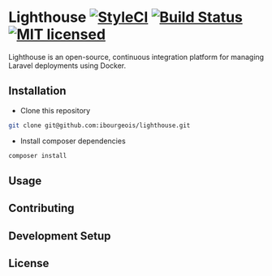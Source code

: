 # Lighthouse [![StyleCI](https://styleci.io/repos/110310800/shield?branch=master)](https://styleci.io/repos/110310800) [![Build Status](https://travis-ci.org/iBourgeois/lighthouse.svg?branch=master)](https://travis-ci.org/iBourgeois/lighthouse) [![MIT licensed](https://img.shields.io/badge/license-MIT-blue.svg)](https://raw.githubusercontent.com/ibourgeois/lighthouse/master/license)

Lighthouse is an open-source, continuous integration platform for managing Laravel deployments using Docker.

## Installation

- Clone this repository
```bash
git clone git@github.com:ibourgeois/lighthouse.git
```

- Install composer dependencies
```bash
composer install
```

## Usage

## Contributing

## Development Setup

## License
